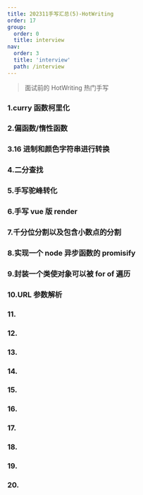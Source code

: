```yaml
---
title: 202311手写汇总(5)-HotWriting
order: 17
group:
  order: 0
  title: interview
nav:
  order: 3
  title: 'interview'
  path: /interview
---
```


> 面试前的 HotWriting 热门手写

### 1.curry 函数柯里化

### 2.偏函数/惰性函数

### 3.16 进制和颜色字符串进行转换

### 4.二分查找

### 5.手写驼峰转化

### 6.手写 vue 版 render

### 7.千分位分割以及包含小数点的分割

### 8.实现一个 node 异步函数的 promisify

### 9.封装一个类使对象可以被 for of 遍历

### 10.URL 参数解析

### 11.

### 12.

### 13.

### 14.

### 15.

### 16.

### 17.

### 18.

### 19.

### 20.
